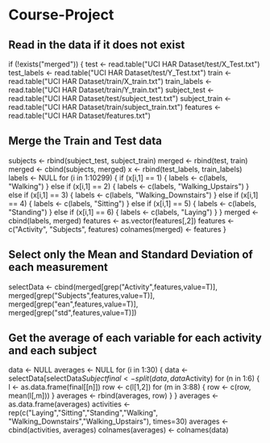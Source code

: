 Course-Project
==============
 ## Read in the data if it does not exist
if (!exists("merged")) {
  test <- read.table("UCI HAR Dataset/test/X_Test.txt")
  test_labels <- read.table("UCI HAR Dataset/test/Y_Test.txt")
  train <- read.table("UCI HAR Dataset/train/X_train.txt")
  train_labels <- read.table("UCI HAR Dataset/train/Y_train.txt")
  subject_test <- read.table("UCI HAR Dataset/test/subject_test.txt")
  subject_train <- read.table("UCI HAR Dataset/train/subject_train.txt")
  features <- read.table("UCI HAR Dataset/features.txt")
  ## Merge the Train and Test data
  subjects <- rbind(subject_test, subject_train)
  merged <- rbind(test, train)
  merged <- cbind(subjects, merged)
  x <- rbind(test_labels, train_labels)
  labels <- NULL
  for (i in 1:10299) {
    if (x[i,1] == 1) {
      labels <- c(labels, "Walking")
      } else if (x[i,1] == 2) {
        labels <- c(labels, "Walking_Upstairs")
      } else if (x[i,1] == 3) {
        labels <- c(labels, "Walking_Downstairs")
      } else if (x[i,1] == 4) {
        labels <- c(labels, "Sitting")
      } else if (x[i,1] == 5) {
        labels <- c(labels, "Standing")
      } else if (x[i,1] == 6) {
        labels <- c(labels, "Laying")
      }
    }
  merged <- cbind(labels, merged)
  features <- as.vector(features[,2])
  features <- c("Activity", "Subjects", features)
  colnames(merged) <- features
}
## Select only the Mean and Standard Deviation of each measurement
selectData <- cbind(merged[grep("Activity",features,value=T)],
                    merged[grep("Subjects",features,value=T)],
                    merged[grep("ean",features,value=T)], 
                    merged[grep("std",features,value=T)])
## Get the average of each variable for each activity and each subject
data <- NULL
averages <- NULL
for (i in 1:30) {
  data <- selectData[selectData$Subject %in% i,]
  final <- split(data, data$Activity)
  for (n in 1:6) {
    l <- as.data.frame(final[[n]])
    row <- c(l[1,2])
    for (m in 3:88) {
      row <- c(row, mean(l[,m]))
    }
    averages <- rbind(averages, row)
  }
}
averages <- as.data.frame(averages)
activities <- rep(c("Laying","Sitting","Standing","Walking",
                    "Walking_Downstairs","Walking_Upstairs"),
                  times=30)
averages <- cbind(activities, averages)
colnames(averages) <- colnames(data)
